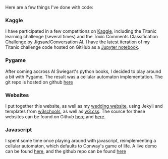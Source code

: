 
Here are a few things I've done with code:

### Kaggle

I have participated in a few competitions on [Kaggle](https://www.kaggle.com/iosialectus), including the Titanic learning challenge (several times) and the Toxic Comments Classification Challenge by Jigsaw/Conversation AI. I have the latest iteration of my Titanic challenge code hosted on GitHub as a [Jupyter notebook](https://github.com/IosiaLectus/Titanic-on-Kaggle/blob/master/Titanic.ipynb).

### Pygame

After coming accross Al Swiegart's python books, I decided to play around a bit with Pygame. The result was a cellular automaton implementation. The git repo is hosted on github [here](https://github.com/IosiaLectus/CellularAutomata)

### Websites

I put together this website, as well as my [wedding website](kimgetsacouch.com), using Jekyll and templates from [w3schools](https://www.w3schools.com/w3css/w3css_templates.asp), as well as [w3.css](https://www.w3schools.com/w3css/default.asp). The source for these websites can be found on Github [here](https://github.com/IosiaLectus/iosialectus.github.io) and [here](https://github.com/IosiaLectus/kimgetsacouch).

### Javascript

I spent some time once playing around with javascript, reimplementing a cellular automaton, which defaults to Conway's game of life. A live demo can be found [here](josiahcouch.com/playingwithjavascript), and the github repo can be found [here](https://github.com/IosiaLectus/playingwithjavascript)
